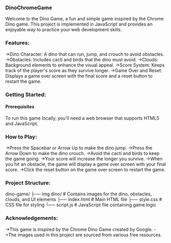### DinoChromeGame
Welcome to the Dino Game, a fun and simple game inspired by the Chrome Dino game. This project is implemented in JavaScript and provides an enjoyable way to practice your web development skills.
### Features:
->Dino Character: A dino that can run, jump, and crouch to avoid obstacles.
->Obstacles: Includes cacti and birds that the dino must avoid.
->Clouds: Background elements to enhance the visual appeal.
->Score System: Keeps track of the player's score as they survive longer.
->Game Over and Reset: Displays a game over screen with the final score and a reset button to restart the game.
### Getting Started:
#### Prerequisites
To run this game locally, you'll need a web browser that supports HTML5 and JavaScript.
### How to Play:
->Press the Spacebar or Arrow Up to make the dino jump.
->Press the Arrow Down to make the dino crouch.
->Avoid the cacti and birds to keep the game going.
->Your score will increase the longer you survive.
->When you hit an obstacle, the game will display a game over screen with your final score.
->Click the reset button on the game over screen to restart the game.
### Project Structure:
dino-game/
├── img dino/           # Contains images for the dino, obstacles, clouds, and UI elements
├── index.html          # Main HTML file
├── style.css           # CSS file for styling
└── script.js           # JavaScript file containing game logic
### Acknowledgements:
->This game is inspired by the Chrome Dino Game created by Google.
->The images used in this project are sourced from various free resources.

